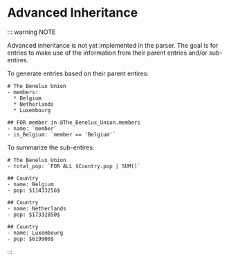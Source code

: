 # Advanced Inheritance
::: warning NOTE

Advanced inheritance is not yet implemented in the parser.
The goal is for entries to make use of the information from their parent entries and/or sub-entires.

To generate entries based on their parent entires:
```ream
# The Benelux Union
- members:
  * Belgium
  * Netherlands
  * Luxembourg

## FOR member in @The_Benelux_Union.members
- name: `member`
- is_Belgium: `member == 'Belgium'`
```

To summarize the sub-entires:
```ream
# The Benelux Union
- total_pop: `FOR ALL $Country.pop | SUM()`

## Country
- name: Belgium
- pop: $11433256$

## Country
- name: Netherlands
- pop: $17332850$

## Country
- name: Luxembourg
- pop: $619900$
```

:::
